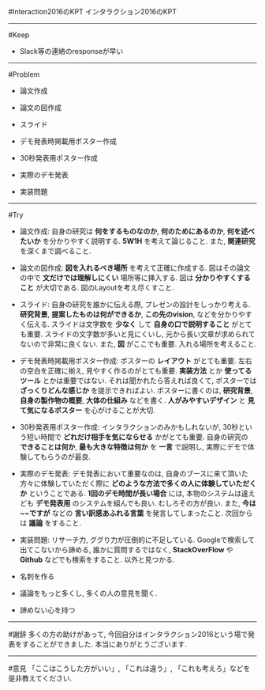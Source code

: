 #Interaction2016のKPT
インタラクション2016のKPT

- - -

#Keep
* Slack等の連絡のresponseが早い

- - -

#Problem

* 論文作成

* 論文の図作成

* スライド

* デモ発表時掲載用ポスター作成

* 30秒発表用ポスター作成

* 実際のデモ発表

* 実装問題

- - -

#Try

* 論文作成: 自身の研究は __何をするものなのか__, __何のためにあるのか__, __何を述べたいか__ を分かりやすく説明する. __5W1H__ を考えて論じること. また, __関連研究__ を深くまで調べること.

* 論文の図作成: __図を入れるべき場所__ を考えて正確に作成する. 図はその論文の中で __文だけでは理解しにくい__ 場所等に挿入する. 図は __分かりやすくすること__ が大切である. 図のLayoutを考え尽くすこと.

* スライド: 自身の研究を誰かに伝える際, プレゼンの設計をしっかり考える. __研究背景__, __提案したものは何ができるか__, __この先のvision__, などを分かりやすく伝える. スライドは文字数を __少なく__ して __自身の口で説明すること__ がとても重要. スライドの文字数が多いと見にくいし, 元から長い文章が求められてないので非常に良くない. また, __図__ がここでも重要. 入れる場所を考えること.

* デモ発表時掲載用ポスター作成: ポスターの __レイアウト__ がとても重要. 左右の空白を正確に揃え, 見やすく作るのがとても重要. __実装方法__ とか __使ってるツール__ とかは重要ではない. それは聞かれたら答えれば良くて, ポスターでは __ざっくりどんな感じか__ を提示できればよい. ポスターに書くのは, __研究背景__, __自身の製作物の概要__, __大体の仕組み__ などを書く. __人がみやすいデザイン__ と __見て気になるポスター__ を心がけることが大切.

* 30秒発表用ポスター作成: インタラクションのみかもしれないが, 30秒という短い時間で __どれだけ相手を気にならせる__ かがとても重要. 自身の研究の __できることは何か__, __最も大きな特徴は何か__ を __一言__ で説明し, 実際にデモで体験してもらうのが最良.

* 実際のデモ発表: デモ発表において重要なのは, 自身のブースに来て頂いた方々に体験していただく際に __どのような方法で多くの人に体験していただくか__ ということである. __1回のデモ時間が長い場合__ には, 本物のシステムは違えども __デモ発表用__ のシステムを組んでも良い. むしろその方が良い. また, __今は~~ですが__ などの __言い訳感あふれる言葉__ を発言してしまったこと. 次回からは __議論__ をすること.

* 実装問題: リサーチ力, ググり力が圧倒的に不足している. Googleで検索して出てこないから諦める, 誰かに質問するではなく, __StackOverFlow__ や __Github__ などでも検索をすること. 以外と見つかる.

* 名刺を作る

* 議論をもっと多くし, 多くの人の意見を聞く.

* 諦めない心を持つ

- - -

#謝辞
多くの方の助けがあって, 今回自分はインタラクション2016という場で発表をすることができました. 本当にありがとうございます.

- - -

#意見
「ここはこうした方がいい」, 「これは違う」, 「これも考えろ」などを是非教えてください.
